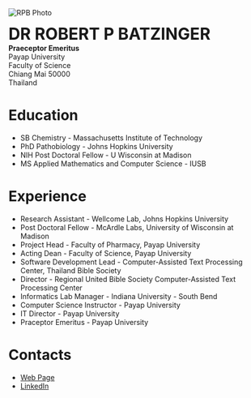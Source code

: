 <img src="http://rbatzing.github.io/img/bob5.png" alt="RPB Photo"/>

<font size=6>**DR ROBERT P BATZINGER**</font><br/>
__Praeceptor Emeritus__<br/>
Payap University<br>
Faculty of Science<br>
Chiang Mai 50000<br>
Thailand<br>



# Education

* SB Chemistry - Massachusetts Institute of Technology
* PhD Pathobiology - Johns Hopkins University
* NIH Post Doctoral Fellow - U Wisconsin at Madison
* MS Applied Mathematics and Computer Science - IUSB

# Experience
* Research Assistant - Wellcome Lab, Johns Hopkins University
* Post Doctoral Fellow - McArdle Labs, University of Wisconsin at Madison
* Project Head - Faculty of Pharmacy, Payap University
* Acting Dean - Faculty of Science, Payap University
* Software Development Lead - Computer-Assisted Text Processing Center, Thailand Bible Society
* Director - Regional United Bible Society Computer-Assisted Text Processing Center
* Informatics Lab Manager - Indiana University - South Bend
* Computer Science Instructor - Payap University
* IT Director - Payap University
* Praceptor Emeritus - Payap University

# Contacts

* [Web Page](http://science.payap.ac.th/cs/bob)
* [LinkedIn](https://www.linkedin.com/in/robert-batzinger/)

